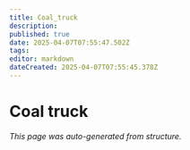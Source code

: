 ```yaml
---
title: Coal_truck
description: 
published: true
date: 2025-04-07T07:55:47.502Z
tags: 
editor: markdown
dateCreated: 2025-04-07T07:55:45.378Z
---
```


# Coal truck

*This page was auto-generated from structure.*